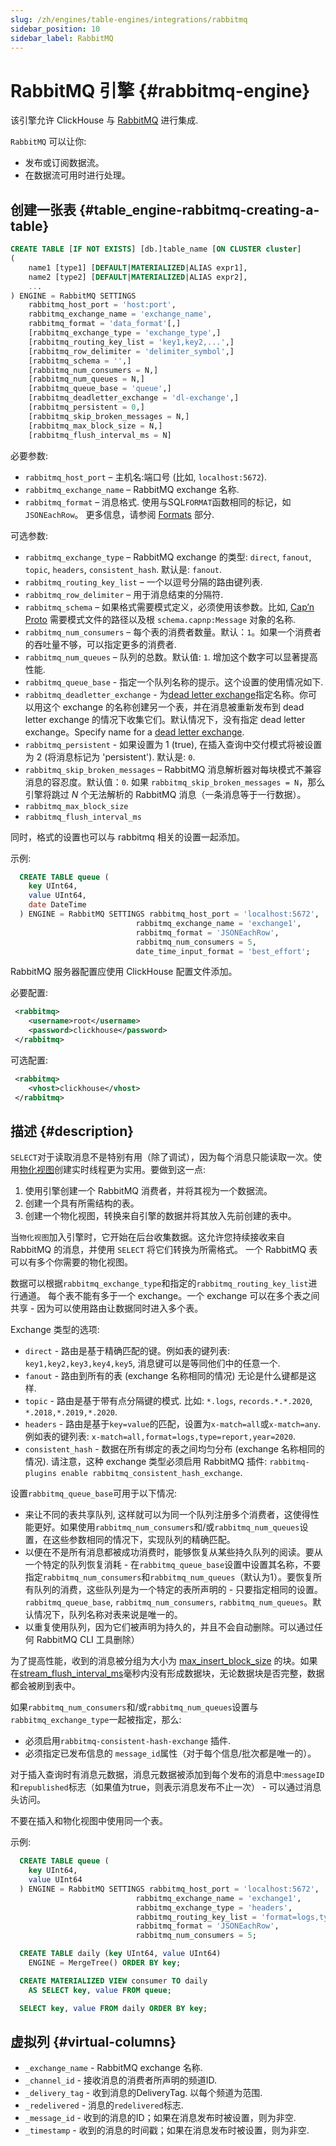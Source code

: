 ```yaml
---
slug: /zh/engines/table-engines/integrations/rabbitmq
sidebar_position: 10
sidebar_label: RabbitMQ
---
```


# RabbitMQ 引擎 {#rabbitmq-engine}

该引擎允许 ClickHouse 与 [RabbitMQ](https://www.rabbitmq.com) 进行集成.

`RabbitMQ` 可以让你:

- 发布或订阅数据流。
- 在数据流可用时进行处理。

## 创建一张表 {#table_engine-rabbitmq-creating-a-table}

``` sql
CREATE TABLE [IF NOT EXISTS] [db.]table_name [ON CLUSTER cluster]
(
    name1 [type1] [DEFAULT|MATERIALIZED|ALIAS expr1],
    name2 [type2] [DEFAULT|MATERIALIZED|ALIAS expr2],
    ...
) ENGINE = RabbitMQ SETTINGS
    rabbitmq_host_port = 'host:port',
    rabbitmq_exchange_name = 'exchange_name',
    rabbitmq_format = 'data_format'[,]
    [rabbitmq_exchange_type = 'exchange_type',]
    [rabbitmq_routing_key_list = 'key1,key2,...',]
    [rabbitmq_row_delimiter = 'delimiter_symbol',]
    [rabbitmq_schema = '',]
    [rabbitmq_num_consumers = N,]
    [rabbitmq_num_queues = N,]
    [rabbitmq_queue_base = 'queue',]
    [rabbitmq_deadletter_exchange = 'dl-exchange',]
    [rabbitmq_persistent = 0,]
    [rabbitmq_skip_broken_messages = N,]
    [rabbitmq_max_block_size = N,]
    [rabbitmq_flush_interval_ms = N]
```

必要参数:

-   `rabbitmq_host_port` – 主机名:端口号 (比如, `localhost:5672`).
-   `rabbitmq_exchange_name` – RabbitMQ exchange 名称.
-   `rabbitmq_format` – 消息格式. 使用与SQL`FORMAT`函数相同的标记，如`JSONEachRow`。 更多信息，请参阅 [Formats](../../../interfaces/formats.md) 部分.

可选参数:

-   `rabbitmq_exchange_type` – RabbitMQ exchange 的类型: `direct`, `fanout`, `topic`, `headers`, `consistent_hash`. 默认是: `fanout`.
-   `rabbitmq_routing_key_list` – 一个以逗号分隔的路由键列表.
-   `rabbitmq_row_delimiter` – 用于消息结束的分隔符.
-   `rabbitmq_schema` – 如果格式需要模式定义，必须使用该参数。比如, [Cap’n Proto](https://capnproto.org/) 需要模式文件的路径以及根 `schema.capnp:Message` 对象的名称.
-   `rabbitmq_num_consumers` – 每个表的消费者数量。默认：`1`。如果一个消费者的吞吐量不够，可以指定更多的消费者.
-   `rabbitmq_num_queues` – 队列的总数。默认值: `1`. 增加这个数字可以显著提高性能.
-   `rabbitmq_queue_base` -  指定一个队列名称的提示。这个设置的使用情况如下.
-   `rabbitmq_deadletter_exchange` - 为[dead letter exchange](https://www.rabbitmq.com/dlx.html)指定名称。你可以用这个 exchange 的名称创建另一个表，并在消息被重新发布到 dead letter exchange 的情况下收集它们。默认情况下，没有指定 dead letter exchange。Specify name for a [dead letter exchange](https://www.rabbitmq.com/dlx.html).
-   `rabbitmq_persistent` - 如果设置为 1 (true), 在插入查询中交付模式将被设置为 2 (将消息标记为 'persistent'). 默认是: `0`.
-   `rabbitmq_skip_broken_messages` – RabbitMQ 消息解析器对每块模式不兼容消息的容忍度。默认值：`0`. 如果 `rabbitmq_skip_broken_messages = N`，那么引擎将跳过 *N* 个无法解析的 RabbitMQ 消息（一条消息等于一行数据）。
-   `rabbitmq_max_block_size`
-   `rabbitmq_flush_interval_ms`

同时，格式的设置也可以与 rabbitmq 相关的设置一起添加。

示例:

``` sql
  CREATE TABLE queue (
    key UInt64,
    value UInt64,
    date DateTime
  ) ENGINE = RabbitMQ SETTINGS rabbitmq_host_port = 'localhost:5672',
                            rabbitmq_exchange_name = 'exchange1',
                            rabbitmq_format = 'JSONEachRow',
                            rabbitmq_num_consumers = 5,
                            date_time_input_format = 'best_effort';
```

RabbitMQ 服务器配置应使用 ClickHouse 配置文件添加。

必要配置:

``` xml
 <rabbitmq>
    <username>root</username>
    <password>clickhouse</password>
 </rabbitmq>
```

可选配置:

``` xml
 <rabbitmq>
    <vhost>clickhouse</vhost>
 </rabbitmq>
```

## 描述 {#description}

`SELECT`对于读取消息不是特别有用（除了调试），因为每个消息只能读取一次。使用[物化视图](../../../sql-reference/statements/create.md#create-view)创建实时线程更为实用。要做到这一点:

1.  使用引擎创建一个 RabbitMQ 消费者，并将其视为一个数据流。
2.  创建一个具有所需结构的表。
3.  创建一个物化视图，转换来自引擎的数据并将其放入先前创建的表中。

当`物化视图`加入引擎时，它开始在后台收集数据。这允许您持续接收来自 RabbitMQ 的消息，并使用 `SELECT` 将它们转换为所需格式。
一个 RabbitMQ 表可以有多个你需要的物化视图。

数据可以根据`rabbitmq_exchange_type`和指定的`rabbitmq_routing_key_list`进行通道。
每个表不能有多于一个 exchange。一个 exchange 可以在多个表之间共享 - 因为可以使用路由让数据同时进入多个表。

Exchange 类型的选项:

-   `direct` - 路由是基于精确匹配的键。例如表的键列表: `key1,key2,key3,key4,key5`, 消息键可以是等同他们中的任意一个.
-   `fanout` - 路由到所有的表 (exchange 名称相同的情况) 无论是什么键都是这样.
-   `topic` - 路由是基于带有点分隔键的模式. 比如: `*.logs`, `records.*.*.2020`, `*.2018,*.2019,*.2020`.
-   `headers` -  路由是基于`key=value`的匹配，设置为`x-match=all`或`x-match=any`. 例如表的键列表: `x-match=all,format=logs,type=report,year=2020`.
-   `consistent_hash` - 数据在所有绑定的表之间均匀分布 (exchange 名称相同的情况). 请注意，这种 exchange 类型必须启用 RabbitMQ 插件: `rabbitmq-plugins enable rabbitmq_consistent_hash_exchange`.

设置`rabbitmq_queue_base`可用于以下情况:

-   来让不同的表共享队列, 这样就可以为同一个队列注册多个消费者，这使得性能更好。如果使用`rabbitmq_num_consumers`和/或`rabbitmq_num_queues`设置，在这些参数相同的情况下，实现队列的精确匹配。
-   以便在不是所有消息都被成功消费时，能够恢复从某些持久队列的阅读。要从一个特定的队列恢复消耗 - 在`rabbitmq_queue_base`设置中设置其名称，不要指定`rabbitmq_num_consumers`和`rabbitmq_num_queues`（默认为1）。要恢复所有队列的消费，这些队列是为一个特定的表所声明的 - 只要指定相同的设置。`rabbitmq_queue_base`, `rabbitmq_num_consumers`, `rabbitmq_num_queues`。默认情况下，队列名称对表来说是唯一的。
-   以重复使用队列，因为它们被声明为持久的，并且不会自动删除。可以通过任何 RabbitMQ CLI 工具删除）

为了提高性能，收到的消息被分组为大小为 [max_insert_block_size](../../../operations/server-configuration-parameters/settings.md#settings-max_insert_block_size) 的块。如果在[stream_flush_interval_ms](../../../operations/server-configuration-parameters/settings.md)毫秒内没有形成数据块，无论数据块是否完整，数据都会被刷到表中。

如果`rabbitmq_num_consumers`和/或`rabbitmq_num_queues`设置与`rabbitmq_exchange_type`一起被指定，那么:

-   必须启用`rabbitmq-consistent-hash-exchange` 插件.
-   必须指定已发布信息的 `message_id`属性（对于每个信息/批次都是唯一的）。

对于插入查询时有消息元数据，消息元数据被添加到每个发布的消息中:`messageID`和`republished`标志（如果值为true，则表示消息发布不止一次） - 可以通过消息头访问。

不要在插入和物化视图中使用同一个表。

示例:

``` sql
  CREATE TABLE queue (
    key UInt64,
    value UInt64
  ) ENGINE = RabbitMQ SETTINGS rabbitmq_host_port = 'localhost:5672',
                            rabbitmq_exchange_name = 'exchange1',
                            rabbitmq_exchange_type = 'headers',
                            rabbitmq_routing_key_list = 'format=logs,type=report,year=2020',
                            rabbitmq_format = 'JSONEachRow',
                            rabbitmq_num_consumers = 5;

  CREATE TABLE daily (key UInt64, value UInt64)
    ENGINE = MergeTree() ORDER BY key;

  CREATE MATERIALIZED VIEW consumer TO daily
    AS SELECT key, value FROM queue;

  SELECT key, value FROM daily ORDER BY key;
```

## 虚拟列 {#virtual-columns}

-   `_exchange_name` - RabbitMQ exchange 名称.
-   `_channel_id` - 接收消息的消费者所声明的频道ID.
-   `_delivery_tag` - 收到消息的DeliveryTag. 以每个频道为范围.
-   `_redelivered` - 消息的`redelivered`标志.
-   `_message_id` - 收到的消息的ID；如果在消息发布时被设置，则为非空.
-   `_timestamp` - 收到的消息的时间戳；如果在消息发布时被设置，则为非空.
